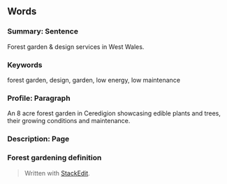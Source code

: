 ## Words

### Summary: Sentence

Forest garden & design services in West Wales.

### Keywords

forest garden, design, garden, low energy, low maintenance

### Profile: Paragraph
An 8 acre forest garden in Ceredigion showcasing edible plants and trees, their growing conditions and maintenance.
### Description: Page

### Forest gardening definition


> Written with [StackEdit](https://stackedit.io/).
<!--stackedit_data:
eyJoaXN0b3J5IjpbLTYxNzg2ODM2MywtMTY3ODY2NzM3MF19
-->